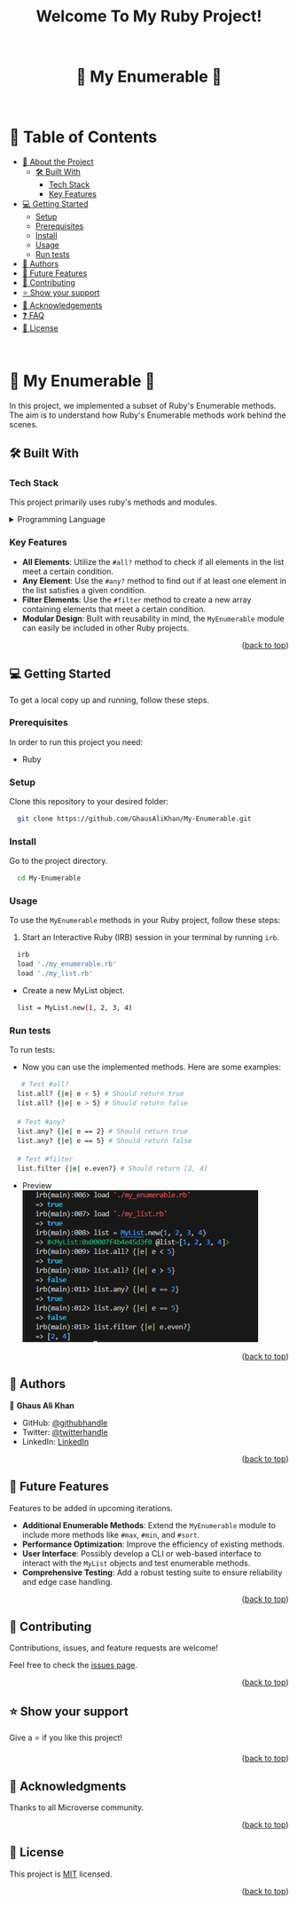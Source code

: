 <a name="readme-top"></a>
<div align="center">
 <h1><b> Welcome To My Ruby Project! </b></h1>
</div>  

<br/>

<div align="center">
  <h1 style="border-bottom: none;">   🧮 My Enumerable 🧮  </h1>
</div>

<br/>

<!-- TABLE OF CONTENTS -->

# 📗 Table of Contents

- [📖 About the Project](#about-project)
  - [🛠 Built With](#built-with)
    - [Tech Stack](#tech-stack)
    - [Key Features](#key-features)
- [💻 Getting Started](#getting-started)
  - [Setup](#setup)
  - [Prerequisites](#prerequisites)
  - [Install](#install)
  - [Usage](#usage)
  - [Run tests](#run-tests)
- [👥 Authors](#authors)
- [🔭 Future Features](#future-features)
- [🤝 Contributing](#contributing)
- [⭐️ Show your support](#support)
- [🙏 Acknowledgements](#acknowledgements)
- [❓ FAQ](#faq)
- [📝 License](#license)

<br/>

<!-- PROJECT DESCRIPTION -->

# 🧮  My Enumerable 🧮  <a name="about-project"></a>

In this project, we implemented a subset of Ruby's Enumerable methods. The aim is to understand how Ruby's Enumerable methods work behind the scenes.


## 🛠 Built With <a name="built-with"></a>

### Tech Stack <a name="tech-stack"></a>

This project primarily uses ruby's methods and modules.

<details>
<summary>Programming Language</summary>
  <ul>
   <li><a href="https://www.ruby-lang.org/en/">Ruby</a></li>
  </ul>
</details>

<!-- Features -->

### Key Features <a name="key-features"></a>

- **All Elements**: Utilize the `#all?` method to check if all elements in the list meet a certain condition.
- **Any Element**: Use the `#any?` method to find out if at least one element in the list satisfies a given condition.
- **Filter Elements**: Use the `#filter` method to create a new array containing elements that meet a certain condition.
- **Modular Design**: Built with reusability in mind, the `MyEnumerable` module can easily be included in other Ruby projects.

<p align="right">(<a href="#readme-top">back to top</a>)</p>

<!-- GETTING STARTED -->

## 💻 Getting Started <a name="getting-started"></a>

<a name="readme-top"></a>

To get a local copy up and running, follow these steps.

### Prerequisites

In order to run this project you need:

- Ruby

### Setup

Clone this repository to your desired folder:

```bash
  git clone https://github.com/GhausAliKhan/My-Enumerable.git
```

### Install

Go to the project directory.

```bash
  cd My-Enumerable
```

### Usage

To use the `MyEnumerable` methods in your Ruby project, follow these steps:

1. Start an Interactive Ruby (IRB) session in your terminal by running `irb`.

```bash
  irb
  load './my_enumerable.rb'
  load './my_list.rb'
```

- Create a new MyList object.

```bash
  list = MyList.new(1, 2, 3, 4)
```

### Run tests

To run tests:

- Now you can use the implemented methods. Here are some examples:

```bash
   # Test #all?
  list.all? {|e| e < 5} # Should return true
  list.all? {|e| e > 5} # Should return false

  # Test #any?
  list.any? {|e| e == 2} # Should return true
  list.any? {|e| e == 5} # Should return false

  # Test #filter
  list.filter {|e| e.even?} # Should return [2, 4]

```
- Preview
![Alt text](image.png)

<p align="right">(<a href="#readme-top">back to top</a>)</p>

<!-- AUTHORS -->

## 👥 Authors <a name="authors"></a>

👤 **Ghaus Ali Khan**

- GitHub: [@githubhandle](https://github.com/GhausAliKhan)
- Twitter: [@twitterhandle](https://twitter.com/GhausKhann)
- LinkedIn: [LinkedIn](https://www.linkedin.com/in/ghaus-ali-khan-2a48aa256/)

<p align="right">(<a href="#readme-top">back to top</a>)</p>

<!-- FUTURE FEATURES -->

## 🔭 Future Features <a name="future-features"></a>

Features to be added in upcoming iterations.

- **Additional Enumerable Methods**: Extend the `MyEnumerable` module to include more methods like `#max`, `#min`, and `#sort`.
- **Performance Optimization**: Improve the efficiency of existing methods.
- **User Interface**: Possibly develop a CLI or web-based interface to interact with the `MyList` objects and test enumerable methods.
- **Comprehensive Testing**: Add a robust testing suite to ensure reliability and edge case handling.


<p align="right">(<a href="#readme-top">back to top</a>)</p>

## 🤝 Contributing <a name="contributing"></a>

Contributions, issues, and feature requests are welcome!

Feel free to check the [issues page](https://github.com/GhausAliKhan/My-Enumerable/issues).

<p align="right">(<a href="#readme-top">back to top</a>)</p>

<!-- SUPPORT -->

## ⭐️ Show your support <a name="support"></a>

Give a ⭐️ if you like this project!

<p align="right">(<a href="#readme-top">back to top</a>)</p>

<!-- ACKNOWLEDGEMENTS -->

## 🙏 Acknowledgments <a name="acknowledgements"></a>

Thanks to all Microverse community.

<p align="right">(<a href="#readme-top">back to top</a>)</p>

<!-- LICENSE -->

## 📝 License <a name="license"></a>

This project is [MIT](./LICENSE) licensed.

<p align="right">(<a href="#readme-top">back to top</a>)</p>